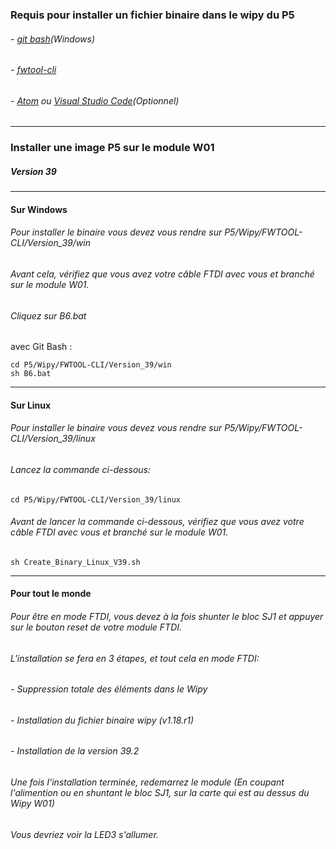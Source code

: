 ### Requis pour installer un fichier binaire dans le wipy du P5
###### - [git bash](https://gitforwindows.org/)(Windows)
###### - [fwtool-cli](https://docs.pycom.io/advance/cli/)

###### -  [Atom](https://atom.io/) ou [Visual Studio Code](https://code.visualstudio.com/Download)(Optionnel)

-----

### Installer une image P5 sur le module W01

##### Version 39
-----
#### Sur Windows
###### Pour installer le binaire vous devez vous rendre sur P5/Wipy/FWTOOL-CLI/Version_39/win
###### Avant cela, vérifiez que vous avez votre câble FTDI avec vous et branché sur le module W01.
###### Cliquez sur B6.bat
avec Git Bash :
```
cd P5/Wipy/FWTOOL-CLI/Version_39/win
sh B6.bat
```
-----
#### Sur Linux
###### Pour installer le binaire vous devez vous rendre sur P5/Wipy/FWTOOL-CLI/Version_39/linux
###### Lancez la commande ci-dessous:
```
cd P5/Wipy/FWTOOL-CLI/Version_39/linux
```
###### Avant de lancer la commande ci-dessous, vérifiez que vous avez votre câble FTDI avec vous et branché sur le module W01.
```
sh Create_Binary_Linux_V39.sh
```
-----
#### Pour tout le monde
###### Pour être en mode FTDI, vous devez à la fois shunter le bloc SJ1 et appuyer sur le bouton reset de votre module FTDI.

###### L'installation se fera en 3 étapes, et tout cela en mode FTDI:
###### - Suppression totale des éléments dans le Wipy
###### - Installation du fichier binaire wipy (v1.18.r1)
###### - Installation de la version 39.2
###### Une fois l'installation terminée, redemarrez le module (En coupant l'alimention ou en shuntant le bloc SJ1, sur la carte qui est au dessus du Wipy W01)
###### Vous devriez voir la LED3 s'allumer.

